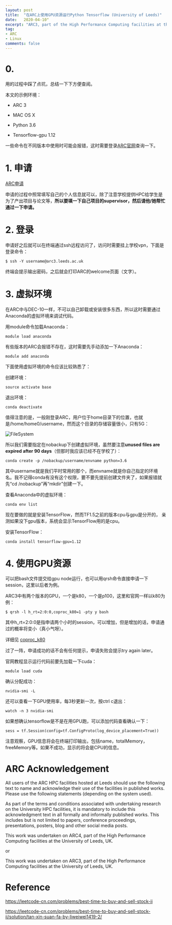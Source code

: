```yaml
---
layout: post
title:  "在ARC上使用GPU资源运行Python Tensorflow (University of Leeds)"
date:   2020-04-10"
excerpt: "ARC3, part of the High Performance Computing facilities at the University of Leeds, UK"
tag:
- ARC
- Linux
comments: false
---
```


# 0. 

用的过程中踩了点坑，总结一下下方便查阅。

本文的示例环境：

- ARC 3

- MAC OS X

- Python 3.6

- Tensorflow-gpu 1.12

一些命令在不同版本中使用时可能会报错，这时需要登录[ARC官网](https://arc.leeds.ac.uk/using-the-systems/getting-started/)查询一下。

# 1. 申请

[ARC申请](https://arc.leeds.ac.uk/apply/getting-an-account/)

申请的过程中照常填写自己的个人信息就可以，除了注意学校提供HPC给学生是为了产出项目与论文等，**所以要填一下自己项目的supervisor，然后请他/她帮忙通过一下申请。**

# 2. 登录

申请好之后就可以在终端通过ssh远程访问了，访问时需要挂上学校vpn，下面是登录命令：

    $ ssh -Y username@arc3.leeds.ac.uk

终端会提示输出密码，之后就会打印ARC的welcome页面（文字）。

# 3. 虚拟环境

在ARC中与DEC-10一样，不可以自己卸载或安装很多东西，所以这时需要通过Anaconda的虚拟环境来调试代码。

用module命令加载Anaconda：

    module load anaconda

有些版本的ARC会报错不存在，这时需要先手动添加一下Anaconda：

    module add anaconda
    
下面使用虚拟环境的命令应该比较熟悉了：

创建环境：

    source activate base

退出环境：

    conda deactivate   
    
值得注意的是，一般刚登录ARC，用户位于home目录下的位置，也就是/home/home0/username，然而这个目录的存储容量很小，只有5G：

![FileSystem](https://yawwq.github.io/assets/img/ARC/filesystem.png)

所以我们需要指定在nobackup下创建虚拟环境，虽然要注意**unused files are expired after 90 days**（但那时我应该已经不在学校了）：

    conda create -p /nobackup/username/envname python=3.6
    
其中username就是我们平时常用的那个，而envname就是你自己指定的环境名。我不记得conda有没有这个权限，要不要先提前创建文件夹了，如果报错就先“cd /nobackup”再“mkdir”创建一下。

查看Anaconda中的虚拟环境：

    conda env list

现在要做的就是安装TensorFlow，然而TF1.5之前的版本cpu与gpu是分开的，
亲测如果没下gpu版本，系统会显示TensorFlow用的是cpu。

安装TensorFlow：

    conda install tensorflow-gpu=1.12
    
    
# 4. 使用GPU资源

可以把bash文件提交给gpu node运行，也可以用qrsh命令直接申请一下session，这里以后者为例。

ARC3中有两个版本的GPU，一个是k80，一个是p100，这里和官网一样以k80为例：

    $ qrsh -l h_rt=2:0:0,coproc_k80=1 -pty y bash
    
其中h_rt=2:0:0是指申请两个小时的session，可以增加，但是增加的话，申请通过的概率将变小（真小气呀）。

详细见
[coproc_k80](https://arc.leeds.ac.uk/?s=coproc_k80)

过了一阵，申请成功的话不会有任何提示，申请失败会提示try again later。

官网教程显示运行代码前要先加载一下cuda：

    module load cuda
    
确认分配成功：

    nvidia-smi -L

还可以查看一下GPU使用率，每3秒更新一次，按ctrl c退出：

    watch -n 3 nvidia-smi
    
如果想确认tensorflow是不是在用GPU跑，可以添加代码查看确认一下：

    sess = tf.Session(config=tf.ConfigProto(log_device_placement=True))

注意观察，GPU信息将会在终端打印输出，包括name，totalMemory，freeMemory等。如果不成功，显示的将会是CPU的信息。

# ARC Acknowledgement

All users of the ARC HPC facilities hosted at Leeds should use the following text to name and acknowledge their use of the facilities in published works. Please use the following statements (depending on the system used).

As part of the terms and conditions associated with undertaking research on the University HPC facilities, it is mandatory to include this acknowledgment text in all formally and informally published works. This includes but is not limited to papers, conference proceedings, presentations, posters, blog and other social media posts.

This work was undertaken on ARC4, part of the High Performance Computing facilities at the University of Leeds, UK.

or

This work was undertaken on ARC3, part of the High Performance Computing facilities at the University of Leeds, UK.


# Reference

https://leetcode-cn.com/problems/best-time-to-buy-and-sell-stock-ii

https://leetcode-cn.com/problems/best-time-to-buy-and-sell-stock-ii/solution/tan-xin-suan-fa-by-liweiwei1419-2/

